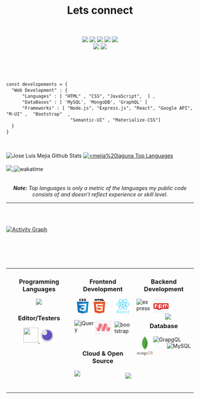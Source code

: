 <h1 align="center"> Lets connect</h1>
</br>
</br>

<div align="center">   
<a href="mailto:mejialaguna21@gmail.com" target="_blank"><img src="https://img.shields.io/badge/-Email-CC6600?style=for-the-badge&logo=gmail&logoColor=white"></a>
<a href="mailto:mejialaguna@yahoo.com" target="_blank"><img src="https://img.shields.io/badge/-Email-purple?style=for-the-badge&logo=yahoo&logoColor=white"></a>
<a href="https://www.linkedin.com/in/jose-luis-mejia-laguna-961306164/" target="_blank"><img src="https://img.shields.io/badge/-LinkedIn-blue?style=for-the-badge&logo=linkedin&logoColor=white"></a> 
<a href="https://github.com/mejialaguna" target="_blank"><img src="https://img.shields.io/badge/GitHub-0D1117?style=for-the-badge&logo=GitHub&logoColor=white"></a>
<a href="https://github.com/mejialaguna" target="_blank"><img src="https://img.shields.io/badge/Heroku-purple?style=for-the-badge&logo=Heroku&logoColor=white"></a>
    
<br/>
<img src="https://img.shields.io/github/last-commit/mejialaguna/mejialaguna" >
<a href="https://github.com/mejialaguna"><img src="https://img.shields.io/github/followers/mejialaguna?style=social" target="_blank" /></a>
    
    
</div>

</br>
</br>
</br>
</br>

    
    const developements = {
      "Web Development" : {
          "Languages" : [ "HTML" , "CSS", "JavaScript",  ] ,
          "DataBases" : [ 'MySQL', 'MongoDB', 'GraphQL' ]
          "Frameworks" : [ "Node.js", "Express.js", "React", "Google API", "M-UI" ,  "Bootstrap"  ,
                            "Semantic-UI" , "Materialize-CSS"]
      }      
    }

<br/>
<br/>

<div>
    <div align="right>
        <a href="#"><img alt="Jose Luis Mejia Github Stats" src="https://github-readme-stats.vercel.app/api?username=mejialaguna&show_icons=true&include_all_commits=true&count_private=true&theme=react&hide_border=true&bg_color=0D1117&title_color=6A4DFF&icon_color=6A4DFF" height="160"/></a>
        <a href="#"><img alt="<mejia%20laguna Top Languages" src="https://github-readme-stats.vercel.app/api/top-langs/?username=mejialaguna&langs_count=10&layout=compact&theme=react&hide_border=true&bg_color=0D1117&title_color=6A4DFF&icon_color=6A4DFF" height="160"/></a>
    </div>
    <br>
    <div align="left">
        <a href="(https://git.io/streak-stats" title="Go to Source">
              <img height="160" src="https://github-readme-streak-stats.herokuapp.com/?user=mejialaguna&theme=Javascript-dark&date_format=M%20j%5B%2C%20Y%5D"/>
         </a>
        <img height="160" width="400" src="https://github-readme-stats.vercel.app/api/wakatime?username=mejialaguna&theme=react&border_color=61dafb&langs_count=13" alt=" wakatime"/>
    </div>
</div>  

<br/>
<br/> 

<div align="center">
<i ><b>Note:</b> Top languages is only a metric of the languages my public code consists of and doesn't reflect experience or skill level.</i> 
</div>

---

<br/>
<br/>


<a href="#"><img alt="Activity Graph" src="https://activity-graph.herokuapp.com/graph?username=mejialaguna&custom_title=mejia%20laguna%20Contribution%20Graph&bg_color=FFFFF&color=6A4DFF&line=88CC00&point=6A4DFF&hide_border=true" /></a>
  


<br/>
<br/>
<br/>
<br/>


<table align="center"><tr><td valign="top" width="35%">
<h3 align="center">Programming Languages</h3>
<p align="center"><a href="https://developer.mozilla.org/en-US/docs/Web/JavaScript" > <img src="https://img.icons8.com/color/60/000000/javascript--v2.png"/>
</a>  </p>
  
<h3 align="center">Editor/Testers</h3>
<p align="center">  <a href="https://code.visualstudio.com/" > <img src="https://i.ibb.co/vBw3R3Q/Visual-Studio-Code.png" width="40" height="40"/> </a><img height="40" src="profile-icons/insomnia.png">
</p>
  
</td><td align="top" width="33%">
<h3 align="center">Frontend Development</h3>
 

<img src="https://raw.githubusercontent.com/devicons/devicon/master/icons/css3/css3-original-wordmark.svg" alt="css3" width="45" height="40" align="left"/> 
<img src="https://raw.githubusercontent.com/devicons/devicon/master/icons/html5/html5-original-wordmark.svg" alt="html5" width="45" height="40" align="center"/> 
<img src="https://raw.githubusercontent.com/devicons/devicon/master/icons/react/react-original-wordmark.svg" alt="react" width="45" height="40" align="right"/> 

    
 <br/>
 <br/>    
  
<img src="https://www.vectorlogo.zone/logos/jquery/jquery-horizontal.svg" alt="jQuery" width="55" height="40" align="left"/> 
<img src="profile-icons/materialize.jpg" align="center" width="45" height="40"/> 
<img style="margin-top: 2.5%" src="https://www.vectorlogo.zone/logos/getbootstrap/getbootstrap-ar21.svg" alt="bootstrap" width="45" height="40" align="right"/>

    
<br> 
<br> 
    
<h3 align="center">Cloud & Open Source</h3>    
    
<img src="https://img.icons8.com/color/40/000000/github--v3.png" align="right" style="margin-top: 3.5%" />
<img src="https://www.vectorlogo.zone/logos/heroku/heroku-ar21.svg" height="55px" align="left"/>

</td><td valign="top" width="33%">
    
<h3 align="center">Backend Development</h3>  
    
<img src="https://www.vectorlogo.zone/logos/expressjs/expressjs-icon.svg" align="left" alt="express" width="40" height="40"/>
<img src="profile-icons/npm.jpg" align="center" width="40" height="40" style="margin-left: 4%"/>
<img src="https://www.vectorlogo.zone/logos/nodejs/nodejs-horizontal.svg" align="right" width="70"  />

  
 <br/>

<h3 align="center">Database</h3>    
   
 <img align="left" src="https://raw.githubusercontent.com/devicons/devicon/master/icons/mongodb/mongodb-original-wordmark.svg" alt="mongodb" width="45" height="55"/> 
 <img align="center" src="https://www.vectorlogo.zone/logos/graphql/graphql-icon.svg" alt="GrapgQL" width="45" height="55"/>
 <img align="right" src="https://www.vectorlogo.zone/logos/mysql/mysql-official.svg" alt="MySQL" width="65" height="55"/>

</td></tr></table>


</br>
</br>
</br>


